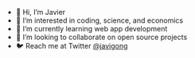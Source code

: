 - :vulcan_salute: Hi, I’m Javier
- :dna: I’m interested in coding, science, and economics
- :rocket: I’m currently learning web app development
- :busts_in_silhouette:	I’m looking to collaborate on open source projects
- :bird: Reach me at Twitter [@javigong](https://twitter.com/javigong)

<!---
javigong/javigong is a ✨ special ✨ repository because its `README.md` (this file) appears on your GitHub profile.
You can click the Preview link to take a look at your changes.
--->
